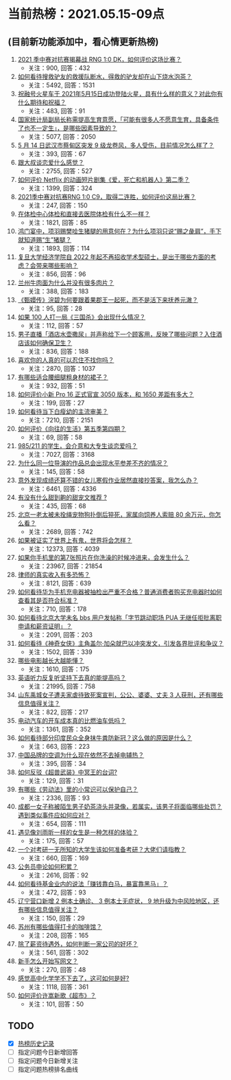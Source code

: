 # 当前热榜：2021.05.15-09点
## (目前新功能添加中，看心情更新热榜)
1. [2021 季中赛对抗赛揭幕战 RNG 1:0 DK，如何评价这场比赛？](https://www.zhihu.com/question/459459475)
    * 关注：900, 回答：432
2. [如何看待搜救驴友的救援队断水，得救的驴友却在山下烧水泡茶？](https://www.zhihu.com/question/459310609)
    * 关注：5492, 回答：1531
3. [祝融号火星车于 2021年5月15日成功登陆火星，具有什么样的意义？对此你有什么期待和祝福？](https://www.zhihu.com/question/459371819)
    * 关注：483, 回答：91
4. [国家统计局副局长称需提高生育意愿，「可能有很多人不愿意生育，具备条件了也不一定生」，是哪些因素导致的？](https://www.zhihu.com/question/459227388)
    * 关注：5077, 回答：2050
5. [5 月 14 日武汉市蔡甸区突发 9 级龙卷风，多人受伤，目前情况怎么样了？](https://www.zhihu.com/question/459494123)
    * 关注：393, 回答：67
6. [跟大叔谈恋爱什么感觉？](https://www.zhihu.com/question/319597687)
    * 关注：2755, 回答：527
7. [如何评价 Netflix 的动画短片剧集《爱，死亡和机器人》第二季？](https://www.zhihu.com/question/459134092)
    * 关注：1399, 回答：324
8. [2021季中赛对抗赛RNG 1:0 C9，取得二连胜，如何评价这局比赛？](https://www.zhihu.com/question/459488940)
    * 关注：247, 回答：150
9. [在体检中心体检和直接去医院体检有什么不一样？](https://www.zhihu.com/question/24536825)
    * 关注：1821, 回答：85
10. [鸿门宴中，项羽赐樊哙生猪腿的用意何在？为什么项羽只说“赐之彘肩”，手下就知道赐“生”猪腿？](https://www.zhihu.com/question/19870339)
    * 关注：1893, 回答：114
11. [复旦大学经济学院自 2022 年起不再招收学术型硕士，是出于哪些方面的考虑？会带来哪些影响？](https://www.zhihu.com/question/458991146)
    * 关注：856, 回答：96
12. [兰州牛肉面为什么并没有很多肉片？](https://www.zhihu.com/question/448755182)
    * 关注：388, 回答：183
13. [《甄嬛传》浣碧为何要跟着果郡王一起死，而不是活下来抚养元澈？](https://www.zhihu.com/question/433789518)
    * 关注：95, 回答：28
14. [如果 100 人打一局《三国杀》会出现什么情况？](https://www.zhihu.com/question/458748936)
    * 关注：112, 回答：57
15. [男子直播「酒店水壶撒尿」并声称给下一个顾客用，反映了哪些问题？入住酒店该如何确保卫生？](https://www.zhihu.com/question/459371363)
    * 关注：836, 回答：188
16. [喜欢你的人真的可以忍住不找你吗？](https://www.zhihu.com/question/433052807)
    * 关注：2870, 回答：1037
17. [有哪些适合腰细腿粗身材的裙子？](https://www.zhihu.com/question/451854465)
    * 关注：932, 回答：51
18. [如何评价小新 Pro 16 正式官宣 3050 版本，和 1650 差距有多大？](https://www.zhihu.com/question/459174182)
    * 关注：199, 回答：27
19. [如何看待当下白瘦幼的主流审美？](https://www.zhihu.com/question/63812554)
    * 关注：7210, 回答：2151
20. [如何评价《向往的生活》第五季第四期？](https://www.zhihu.com/question/458385376)
    * 关注：69, 回答：58
21. [985/211 的学生，会介意和大专生谈恋爱吗？](https://www.zhihu.com/question/55883779)
    * 关注：7027, 回答：3168
22. [为什么同一位导演的作品总会出现水平参差不齐的情况？](https://www.zhihu.com/question/457590938)
    * 关注：145, 回答：58
23. [意外发现成绩还算不错的女儿寒假作业居然直接抄答案，我怎么办？](https://www.zhihu.com/question/444223188)
    * 关注：6461, 回答：4336
24. [有没有什么甜到齁的甜宠文推荐   ?](https://www.zhihu.com/question/362988648)
    * 关注：435, 回答：68
25. [北京一老太被未拴绳宠物狗扑倒后猝死，家属向饲养人索赔 80 余万元，你怎么看？](https://www.zhihu.com/question/459188941)
    * 关注：2689, 回答：742
26. [如果被证实了世界上有鬼，世界将会怎样？](https://www.zhihu.com/question/405528524)
    * 关注：12373, 回答：4039
27. [如果你手机里的第7张照片在你洗澡的时候冲进来，会发生什么？](https://www.zhihu.com/question/405633395)
    * 关注：23967, 回答：21854
28. [律师的真实收入有多恐怖？](https://www.zhihu.com/question/360433896)
    * 关注：8121, 回答：639
29. [如何看待华为手机充电器被抽检出严重不合格？普通消费者购买充电器时如何查看其是否符合标准？](https://www.zhihu.com/question/459365657)
    * 关注：710, 回答：178
30. [如何看待北京大学未名 bbs 用户发帖称「字节跳动职场 PUA 无继任拒批离职申请和薪资证明」？](https://www.zhihu.com/question/459317193)
    * 关注：2091, 回答：203
31. [如何看待《神奇女侠》主角盖尔·加朵就巴以冲突发文，引发各界批评和争议？](https://www.zhihu.com/question/459349054)
    * 关注：1502, 回答：339
32. [哪些电影越长大越能懂？](https://www.zhihu.com/question/453278386)
    * 关注：1610, 回答：175
33. [英语听力反复听坚持下去真的能提高吗？](https://www.zhihu.com/question/25869262)
    * 关注：21995, 回答：758
34. [山东禹城女子遭夫家虐待致死案宣判，公公、婆婆、丈夫 3 人获刑，还有哪些信息值得关注？](https://www.zhihu.com/question/459407000)
    * 关注：822, 回答：217
35. [电动汽车的开车成本真的比燃油车低吗？](https://www.zhihu.com/question/423963353)
    * 关注：1361, 回答：352
36. [如何看待部分印度民众全身抹牛粪防新冠？这么做的原因是什么？](https://www.zhihu.com/question/459344479)
    * 关注：663, 回答：223
37. [中国品牌的空调为什么现在依然不去掉电辅热？](https://www.zhihu.com/question/437041385)
    * 关注：395, 回答：34
38. [如何反驳《超兽武装》中冥王的台词?](https://www.zhihu.com/question/453809133)
    * 关注：129, 回答：31
39. [有哪些《劳动法》里的小常识可以保护自己？](https://www.zhihu.com/question/322472303)
    * 关注：2336, 回答：93
40. [成都一女子称被陌生男子奶茶浇头并录像，若属实，该男子将面临哪些处罚？遇到类似事件应如何应对？](https://www.zhihu.com/question/459197699)
    * 关注：654, 回答：111
41. [遇见像刘雨昕一样的女生是一种怎样的体验？](https://www.zhihu.com/question/458764364)
    * 关注：175, 回答：57
42. [一个对考研一无所知的大学生该如何准备考研？大佬们请指教？](https://www.zhihu.com/question/62653700)
    * 关注：660, 回答：169
43. [公务员申论如何积累？](https://www.zhihu.com/question/62703465)
    * 关注：2616, 回答：92
44. [如何看待基金业内的说法「赚钱靠白马，暴富靠黑马」？](https://www.zhihu.com/question/458871834)
    * 关注：472, 回答：93
45. [辽宁营口新增 2 例本土确诊、 3 例本土无症状， 9 地升级为中风险地区，还有哪些信息值得关注？](https://www.zhihu.com/question/459445245)
    * 关注：150, 回答：29
46. [苏州有哪些值得打卡的咖啡馆？](https://www.zhihu.com/question/458328146)
    * 关注：208, 回答：165
47. [除了薪资待遇外，如何判断一家公司的好坏？](https://www.zhihu.com/question/459372398)
    * 关注：561, 回答：302
48. [新手怎么开始写网文？](https://www.zhihu.com/question/454846719)
    * 关注：270, 回答：48
49. [感觉高中化学学不下去了，这可如何是好?](https://www.zhihu.com/question/412638701)
    * 关注：1118, 回答：361
50. [如何评价许嵩新歌《超市》？](https://www.zhihu.com/question/459309807)
    * 关注：101, 回答：50
## TODO
* [x] [热榜历史记录](hot_history/AllHot.md)
* [ ] 指定问题今日新增回答
* [ ] 指定问题今日新增关注
* [ ] 指定问题热榜排名曲线
